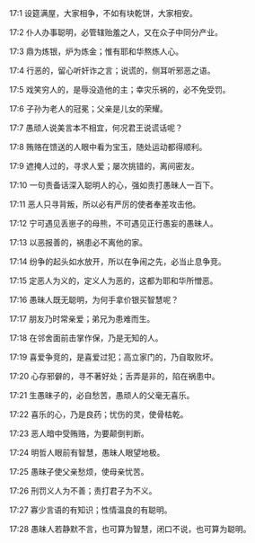 <a id="1"></a>17:1  设筵满屋，大家相争，不如有块乾饼，大家相安。  

<a id="2"></a>17:2  仆人办事聪明，必管辖贻羞之人，又在众子中同分产业。  

<a id="3"></a>17:3  鼎为炼银，炉为炼金；惟有耶和华熬炼人心。  

<a id="4"></a>17:4  行恶的，留心听奸诈之言；说谎的，侧耳听邪恶之语。  

<a id="5"></a>17:5  戏笑穷人的，是辱没造他的主；幸灾乐祸的，必不免受罚。  

<a id="6"></a>17:6  子孙为老人的冠冕；父亲是儿女的荣耀。  

<a id="7"></a>17:7  愚顽人说美言本不相宜，何况君王说谎话呢？  

<a id="8"></a>17:8  贿赂在馈送的人眼中看为宝玉，随处运动都得顺利。  

<a id="9"></a>17:9  遮掩人过的，寻求人爱；屡次挑错的，离间密友。  

<a id="10"></a>17:10  一句责备话深入聪明人的心，强如责打愚昧人一百下。  

<a id="11"></a>17:11  恶人只寻背叛，所以必有严厉的使者奉差攻击他。  

<a id="12"></a>17:12  宁可遇见丢崽子的母熊，不可遇见正行愚妄的愚昧人。  

<a id="13"></a>17:13  以恶报善的，祸患必不离他的家。  

<a id="14"></a>17:14  纷争的起头如水放开，所以在争闹之先，必当止息争竞。  

<a id="15"></a>17:15  定恶人为义的，定义人为恶的，这都为耶和华所憎恶。  

<a id="16"></a>17:16  愚昧人既无聪明，为何手拿价银买智慧呢？  

<a id="17"></a>17:17  朋友乃时常亲爱；弟兄为患难而生。  

<a id="18"></a>17:18  在邻舍面前击掌作保，乃是无知的人。  

<a id="19"></a>17:19  喜爱争竞的，是喜爱过犯；高立家门的，乃自取败坏。  

<a id="20"></a>17:20  心存邪僻的，寻不著好处；舌弄是非的，陷在祸患中。  

<a id="21"></a>17:21  生愚昧子的，必自愁苦，愚顽人的父毫无喜乐。  

<a id="22"></a>17:22  喜乐的心，乃是良药；忧伤的灵，使骨枯乾。  

<a id="23"></a>17:23  恶人暗中受贿赂，为要颠倒判断。  

<a id="24"></a>17:24  明哲人眼前有智慧，愚昧人眼望地极。  

<a id="25"></a>17:25  愚昧子使父亲愁烦，使母亲忧苦。  

<a id="26"></a>17:26  刑罚义人为不善；责打君子为不义。  

<a id="27"></a>17:27  寡少言语的有知识；性情温良的有聪明。  

<a id="28"></a>17:28  愚昧人若静默不言，也可算为智慧，闭口不说，也可算为聪明。  

